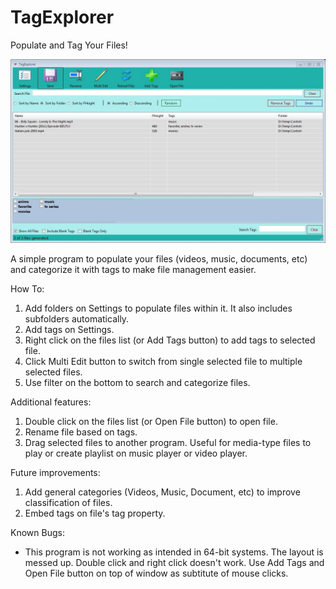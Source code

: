 # TagExplorer
Populate and Tag Your Files!

![Screenshot](https://github.com/luckywind2017/TagExplorer/blob/master/Screenshot/Screen1.JPG?raw=true "Screenshot")

A simple program to populate your files (videos, music, documents, etc) and 
categorize it with tags to make file management easier.

How To:
1. Add folders on Settings to populate files within it. It also includes subfolders automatically.
2. Add tags on Settings.
3. Right click on the files list (or Add Tags button) to add tags to selected file.
4. Click Multi Edit button to switch from single selected file to multiple selected files.
5. Use filter on the bottom to search and categorize files.

Additional features:
1. Double click on the files list (or Open File button) to open file.
2. Rename file based on tags.
3. Drag selected files to another program. 
   Useful for media-type files to play or create playlist on music player or video player.

Future improvements:
1. Add general categories (Videos, Music, Document, etc) to improve classification of files.
2. Embed tags on file's tag property.

Known Bugs:
- This program is not working as intended in 64-bit systems. The layout is messed up. 
  Double click and right click doesn't work. Use Add Tags and Open File button on top of window as subtitute
  of mouse clicks.
  


